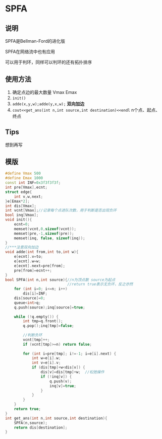 # SPFA

## 说明
SPFA是Bellman-Ford的进化版

SPFA在网络流中也有应用

可以用于判环，同样可以判环的还有拓扑排序

## 使用方法
1. 确定点边的最大数量 Vmax Emax
2. `init()`
3. `adde(x,y,w);adde(y,x,w);` **双向加边**
4. `cout<<get_ans(int n,int source,int destination)<<endl` n个点、起点、终点

## Tips
想到再写

## 模版
```C++
#define Vmax 500
#define Emax 1000
const int INF=0x3f3f3f3f;
int pre[Vmax],ecnt;
struct edge{
    int v,w,next;
}e[Emax*2];
int dis[Vmax];
int vcnt[Vmax];//记录每个点进队次数，用于判断是否出现负环
bool inq[Vmax];
void init(){
    ecnt=0;
    memset(vcnt,0,sizeof(vcnt));
    memset(pre,-1,sizeof(pre));
    memset(inq, false, sizeof(inq));
}
//***注意双向加边
void adde(int from,int to,int w){
    e[ecnt].v=to;
    e[ecnt].w=w;
    e[ecnt].next=pre[from];
    pre[from]=ecnt++;
}
bool SPFA(int n,int source){//n为顶点数 source为起点
                            //return true表示无负环，反之亦然
    for (int i=0; i<=n; i++)
        dis[i]=INF;
    dis[source]=0;
    queue<int>q;
    q.push(source);inq[source]=true;
    
    while (!q.empty()) {
        int tmp=q.front();
        q.pop();inq[tmp]=false;
        
        //判断负环
        vcnt[tmp]++;
        if (vcnt[tmp]>=n) return false;
        
        for (int i=pre[tmp]; i!=-1; i=e[i].next) {
            int w=e[i].w;
            int v=e[i].v;
            if (dis[tmp]+w<dis[v]) {
                dis[v]=dis[tmp]+w;  //松弛操作
                if (!inq[v]) {
                    q.push(v);
                    inq[v]=true;
                }
            }
        }
    }
    return true;
}
int get_ans(int n,int source,int destination){
    SPFA(n,source);
    return dis[destination];
}
```